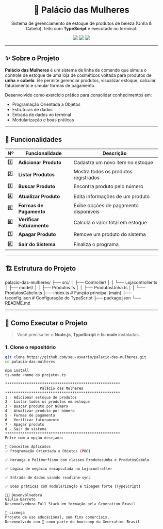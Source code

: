 <h1 align="center">💄 Palácio das Mulheres</h1>

<p align="center">
  Sistema de gerenciamento de estoque de produtos de beleza (Unha & Cabelo), feito com <strong>TypeScript</strong> e executado no terminal.
</p>

<p align="center">
  <img src="https://img.shields.io/badge/TypeScript-4.x-blue?style=for-the-badge&logo=typescript" />
  <img src="https://img.shields.io/badge/Node.js-18.x-green?style=for-the-badge&logo=node.js" />
  <img src="https://img.shields.io/badge/ts--node-execução%20direta-blueviolet?style=for-the-badge" />
</p>

---

## ✨ Sobre o Projeto

**Palácio das Mulheres** é um sistema de linha de comando que simula o controle de estoque de uma loja de cosméticos voltada para produtos de **unha** e **cabelo**. Ele permite gerenciar produtos, visualizar estoque, calcular faturamento e simular formas de pagamento.

Desenvolvido como exercício prático para consolidar conhecimentos em:

- Programação Orientada a Objetos
- Estruturas de dados
- Entrada de dados no terminal
- Modularização e boas práticas

---

## 🧰 Funcionalidades

| Nº | Funcionalidade                      | Descrição |
|----|-------------------------------------|-----------|
| 1️⃣ | **Adicionar Produto**              | Cadastra um novo item no estoque |
| 2️⃣ | **Listar Produtos**                | Mostra todos os produtos registrados |
| 3️⃣ | **Buscar Produto**                 | Encontra produto pelo número |
| 4️⃣ | **Atualizar Produto**             | Edita informações de um produto |
| 5️⃣ | **Formas de Pagamento**           | Exibe opções de pagamento disponíveis |
| 6️⃣ | **Verificar Faturamento**         | Calcula o valor total em estoque |
| 7️⃣ | **Apagar Produto**                | Remove um produto do sistema |
| 8️⃣ | **Sair do Sistema**               | Finaliza o programa |

---

## 🏗️ Estrutura do Projeto

palacio-das-mulheres/
├── src/
│ ├── Controller/
│ │ └── Lojacontroller.ts
│ ├── model/
│ │ ├── Produtos.ts
│ │ ├── ProdutosUnha.ts
│ │ └── ProdutosCabelo.ts
├── index.ts # Função principal (main)
├── tsconfig.json # Configuração do TypeScript
├── package.json
└── README.md

---

## 🚀 Como Executar o Projeto

> Você precisa ter o **Node.js**, **TypeScript** e **ts-node** instalados.

### 1. Clone o repositório

```bash
git clone https://github.com/seu-usuario/palacio-das-mulheres.git
cd palacio-das-mulheres

npm install
ts-node <nome do projeto>.ts

*****************************************************
                Palácio das Mulheres
*****************************************************
1 - Adicionar estoque de produtos
2 - Listar todos os produtos em estoque
3 - Buscar produto por Número
4 - Atualizar produto por número
5 - Formas de pagamento
6 - Verificar faturamento
7 - Apagar produto
8 - Sair do sistema
*****************************************************
Entre com a opção desejada:

🧠 Conceitos Aplicados
✅ Programação Orientada a Objetos (POO)

✅ Herança e Polimorfismo com classes ProdutosUnha e ProdutosCabelo

✅ Lógica de negócio encapsulada no Lojacontroller

✅ Entrada de dados usando readline-sync

✅ Boas práticas com modularização e tipagem forte (TypeScript)

👩‍💻 Desenvolvedora
Giulia Barreto
Desenvolvedora Full Stack em formação pela Generation Brasil

📜 Licença
Projeto de uso educacional, sem fins comerciais.
Desenvolvido com 💖 como parte do bootcamp da Generation Brasil


